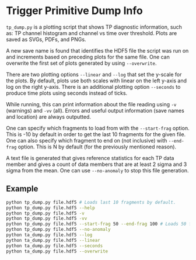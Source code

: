 # Trigger Primitive Dump Info

`tp_dump.py` is a plotting script that shows TP diagnostic information, such as: TP channel histogram and channel vs time over threshold. Plots are saved as SVGs, PDFs, and PNGs.

A new save name is found that identifies the HDF5 file the script was run on and increments based on preceding plots for the same file. One can overwrite the first set of plots generated by using `--overwrite`.

There are two plotting options `--linear` and `--log` that set the y-scale for the plots. By default, plots use both scales with linear on the left y-axis and log on the right y-axis. There is an additional plotting option `--seconds` to produce time plots using seconds instead of ticks.

While running, this can print information about the file reading using `-v` (warnings) and `-vv` (all). Errors and useful output information (save names and location) are always outputted.

One can specify which fragments to load from with the `--start-frag` option. This is -10 by default in order to get the last 10 fragments for the given file. One can also specify which fragment to end on (not inclusive) with `--end-frag` option. This is N by default (for the previously mentioned reason).

A text file is generated that gives reference statistics for each TP data member and gives a count of data members that are at least 2 sigma and 3 sigma from the mean. One can use `--no-anomaly` to stop this file generation.

## Example
```bash
python tp_dump.py file.hdf5 # Loads last 10 fragments by default.
python tp_dump.py file.hdf5 --help
python tp_dump.py file.hdf5 -v
python tp_dump.py file.hdf5 -vv
python tp_dump.py file.hdf5 --start-frag 50 --end-frag 100 # Loads 50 fragments.
python tp_dump.py file.hdf5 --no-anomaly
python ta_dump.py file.hdf5 --log
python ta_dump.py file.hdf5 --linear
python ta_dump.py file.hdf5 --seconds
python ta_dump.py file.hdf5 --overwrite
```
